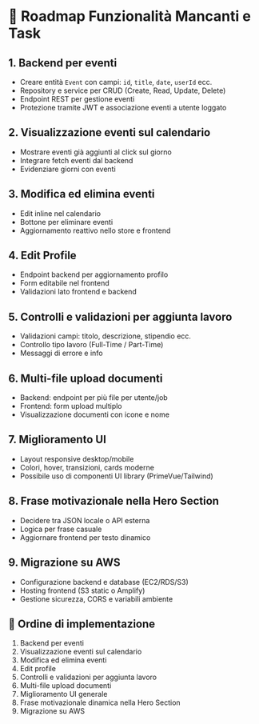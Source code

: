 # 🚀 Roadmap Funzionalità Mancanti e Task

## 1. Backend per eventi
- Creare entità `Event` con campi: `id`, `title`, `date`, `userId` ecc.
- Repository e service per CRUD (Create, Read, Update, Delete)
- Endpoint REST per gestione eventi
- Protezione tramite JWT e associazione eventi a utente loggato

## 2. Visualizzazione eventi sul calendario
- Mostrare eventi già aggiunti al click sul giorno
- Integrare fetch eventi dal backend
- Evidenziare giorni con eventi

## 3. Modifica ed elimina eventi
- Edit inline nel calendario
- Bottone per eliminare eventi
- Aggiornamento reattivo nello store e frontend

## 4. Edit Profile
- Endpoint backend per aggiornamento profilo
- Form editabile nel frontend
- Validazioni lato frontend e backend

## 5. Controlli e validazioni per aggiunta lavoro
- Validazioni campi: titolo, descrizione, stipendio ecc.
- Controllo tipo lavoro (Full-Time / Part-Time)
- Messaggi di errore e info

## 6. Multi-file upload documenti
- Backend: endpoint per più file per utente/job
- Frontend: form upload multiplo
- Visualizzazione documenti con icone e nome

## 7. Miglioramento UI
- Layout responsive desktop/mobile
- Colori, hover, transizioni, cards moderne
- Possibile uso di componenti UI library (PrimeVue/Tailwind)

## 8. Frase motivazionale nella Hero Section
- Decidere tra JSON locale o API esterna
- Logica per frase casuale
- Aggiornare frontend per testo dinamico

## 9. Migrazione su AWS
- Configurazione backend e database (EC2/RDS/S3)
- Hosting frontend (S3 static o Amplify)
- Gestione sicurezza, CORS e variabili ambiente


## 🔄 Ordine di implementazione

1. Backend per eventi  
2. Visualizzazione eventi sul calendario  
3. Modifica ed elimina eventi  
4. Edit profile  
5. Controlli e validazioni per aggiunta lavoro  
6. Multi-file upload documenti  
7. Miglioramento UI generale  
8. Frase motivazionale dinamica nella Hero Section  
9. Migrazione su AWS
